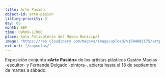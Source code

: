 ```yaml
---
title: Arte Pasión
object-id: arte-pasion
listing-priority: 3
day: 06
month: SEP
time: 09h00-17h00
place: Sala Polivalente del Museo Municipal
image: "https://res.cloudinary.com/magnvs/image/upload/v1504802175/artpas_nqcpmg.jpg"
ext-url: "/capsulas/"
---
```


Exposición conjunta <b>&laquo;Arte Pasión&raquo;</b> de los artistas plásticos Gastón Macías -escultor- y Fernanda Delgado -pintora-, abierta hasta el 18 de septiembre de martes a sábado.
